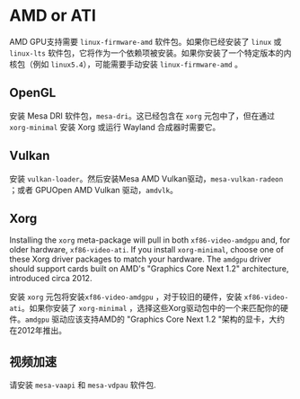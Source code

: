 # AMD or ATI

AMD GPU支持需要 `linux-firmware-amd` 软件包。如果你已经安装了 `linux` 或 `linux-lts` 软件包，它将作为一个依赖项被安装。如果你安装了一个特定版本的内核包（例如 `linux5.4`），可能需要手动安装 `linux-firmware-amd` 。

## OpenGL

安装 Mesa DRI 软件包，`mesa-dri`。这已经包含在 `xorg` 元包中了，但在通过 `xorg-minimal` 安装 Xorg 或运行 Wayland 合成器时需要它。

## Vulkan

安装 `vulkan-loader`。然后安装Mesa AMD Vulkan驱动，`mesa-vulkan-radeon` ；或者 GPUOpen AMD Vulkan 驱动，`amdvlk`。

## Xorg

Installing the `xorg` meta-package will pull in both `xf86-video-amdgpu` and,
for older hardware, `xf86-video-ati`. If you install `xorg-minimal`, choose one
of these Xorg driver packages to match your hardware. The `amdgpu` driver should
support cards built on AMD's "Graphics Core Next 1.2" architecture, introduced
circa 2012.


安装 `xorg` 元包将安装`xf86-video-amdgpu` ，对于较旧的硬件，安装 `xf86-video-ati`。如果你安装了 `xorg-minimal` ，选择这些Xorg驱动包中的一个来匹配你的硬件。`amdgpu` 驱动应该支持AMD的 "Graphics Core Next 1.2 "架构的显卡，大约在2012年推出。

## 视频加速

请安装 `mesa-vaapi` 和 `mesa-vdpau` 软件包.

